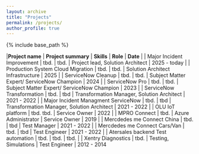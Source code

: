 ```yaml
---
layout: archive
title: "Projects"
permalink: /projects/
author_profile: true
---
```


{% include base_path %}


|**Project name** | **Project summary** | **Skills** | **Role** | **Date** |
| Major Incident Improvement | tbd. | tbd. | Project lead, Solution Architect | 2025 - today |
| Production System Cloud Migration | tbd. | tbd. | Solution Architect Infrastructure | 2025 |
| ServiceNow Cleanup | tbd. | tbd. | Subject Matter Expert/ ServiceNow Champion | 2024 |
| ServiceNow Pro | tbd. | tbd. | Subject Matter Expert/ ServiceNow Champion | 2023 |
| ServiceNow Transformation | tbd. | tbd | Transformation Manager, Solution Architect | 2021 - 2022 |
| Major Incident Managment ServiceNow | tbd. | tbd | Transformation Manager, Solution Architect | 2021 - 2022 |
| OLU IoT platform | tbd. tbd. | Service Owner | 2022 |
| MPRO Connect | tbd. | Azure Administrator | Service Owner | 2019 |
| Mercdedes me Connect China | tbd. | tbd | Test Manager | 2021 - 2022 |
| Mercdedes me Connect Cars/Van | tbd. | tbd | Test Engineer | 2021 - 2022 |
| Atersales backend Test automation | tbd. | tbd. | tbd. |
| Xentry Diagnostics | tbd. | Testing, Simulations | Test Engineer | 2012 - 2014
